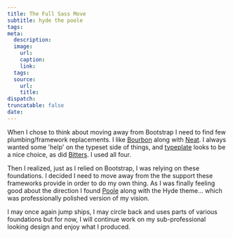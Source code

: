 ```yaml
---
title: The Full Sass Move
subtitle: hyde the poole
tags:
meta:
  description:
  image:
    url:
    caption:
    link:
  tags:
  source:
    url:
    title:
dispatch:
truncatable: false
date:
---
```


When I chose to think about moving away from Bootstrap I need to find few plumbing/framework replacements. I like [Bourbon][bourbon] along with [Neat][neat]. I always wanted some 'help' on the typeset side of things, and [typeplate][typeplate] looks to be a nice choice, as did [Bitters][bitters]. I used all four.

Then I realized, just as I relied on Bootstrap, I was relying on these foundations. I decided I need to move away from the the support these frameworks provide in order to do my own thing. As I was finally feeling good about the direction I found [Poole][poole] along with the Hyde theme... which was professionally polished version of my vision.

I may once again jump ships, I may circle back and uses parts of various foundations but for now, I will continue work on my sub-professional looking design and enjoy what I produced.

[bourbon]: http://bourbon.io/
[neat]: http://neat.bourbon.io/
[bitters]: http://bitters.bourbon.io/
[typeplate]: http://typeplate.com/
[poole]: http://getpoole.com/ "A diligent and noble steward for building Jekyll sites."
